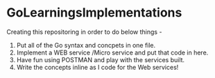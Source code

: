 # GoLearningsImplementations

Creating this repositoring in order to do below things -
1. Put all of the Go syntax and concpets in one file.
2. Implement a WEB service /Micro service and put that code in here.
3. Have fun using POSTMAN and play with the services built.
4. Write the concepts inline as I code for the Web services!
